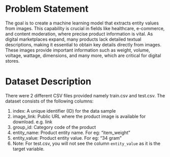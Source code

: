 # Problem Statement

The goal is to create a machine learning model that extracts entity values from images. This capability is crucial in fields like healthcare, e-commerce, and content moderation, where precise product information is vital. As digital marketplaces expand, many products lack detailed textual descriptions, making it essential to obtain key details directly from images. These images provide important information such as weight, volume, voltage, wattage, dimensions, and many more, which are critical for digital stores.

# Dataset Description

There were 2 different CSV files provided namely train.csv and test.csv. The dataset consists of the following columns:

1. index: A unique identifier (ID) for the data sample
2. image_link: Public URL where the product image is available for download. e.g. link
3. group_id: Category code of the product
4. entity_name: Product entity name. For eg: “item_weight”
5. entity_value: Product entity value. For eg: “34 gram”
6. Note: For test.csv, you will not see the column `entity_value` as it is the target variable.
